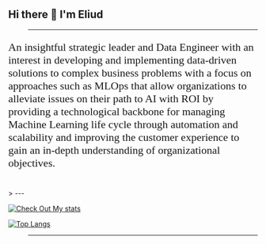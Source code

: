 ## Hi there 👋 I'm Eliud
> ---

<p style="font-family: 'Ubuntu';font-size: 22px;">An insightful strategic leader and Data Engineer with an interest in developing and implementing data-driven solutions to
complex business problems with a focus on approaches such as MLOps that allow organizations to alleviate issues on their
path to AI with ROI by providing a technological backbone for managing Machine Learning life cycle through automation
and scalability and improving the customer experience to gain an in-depth understanding of organizational objectives.</p>
<br>
> ---

[![Check Out My stats](https://github-readme-stats.vercel.app/api?username=meaLuda&count_private=true&show_icons=true&theme=default&hide_rank=false)](https://github.com/anuraghazra/github-readme-stats)


[![Top Langs](https://github-readme-stats.vercel.app/api/top-langs/?username=meaLuda)](https://github.com/meaLuda/github-readme-stats)

> ---

